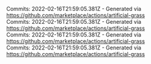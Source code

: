 Commits: 2022-02-16T21:59:05.381Z - Generated via https://github.com/marketplace/actions/artificial-grass
<br>
Commits: 2022-02-16T21:59:05.381Z - Generated via https://github.com/marketplace/actions/artificial-grass
<br>
Commits: 2022-02-16T21:59:05.381Z - Generated via https://github.com/marketplace/actions/artificial-grass
<br>
Commits: 2022-02-16T21:59:05.381Z - Generated via https://github.com/marketplace/actions/artificial-grass
<br>

